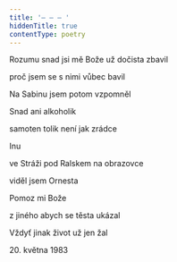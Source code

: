 ```yaml
---
title: '– – – '
hiddenTitle: true
contentType: poetry
---
```


Rozumu snad jsi mě Bože už dočista zbavil

proč jsem se s nimi vůbec bavil

Na Sabinu jsem potom vzpomněl

Snad ani alkoholik

samoten tolik není jak zrádce

Inu

ve Stráži pod Ralskem na obrazovce

viděl jsem Ornesta

Pomoz mi Bože

z jiného abych se těsta ukázal

Vždyť jinak život už jen žal

20\. května 1983

